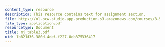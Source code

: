 ```yaml
---
content_type: resource
description: This resource contains text for assignment section.
file: https://ol-ocw-studio-app-production.s3.amazonaws.com/courses/8-592j-statistical-physics-in-biology-spring-2011/1b821d36380d4de6f2270eb875336417_mj_table3.pdf
file_type: application/pdf
resourcetype: Document
title: mj_table3.pdf
uid: 1b821d36-380d-4de6-f227-0eb875336417
---
```

